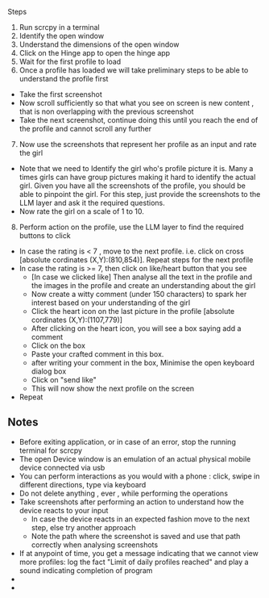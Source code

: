 Steps
1. Run scrcpy in a terminal
2. Identify the open window
3. Understand the dimensions of the open window
4. Click on the Hinge app to open the hinge app
5. Wait for the first profile to load
6. Once a profile has loaded we will take preliminary steps to be able to understand the profile first
- Take the first screenshot
- Now scroll sufficiently so that what you see on screen is new content , that is non overlapping with the previous screenshot
- Take the next screenshot, continue doing this until you reach the end of the profile and cannot scroll any further
7. Now use the screenshots that represent her profile as an input and rate the girl
- Note that we need to Identify the girl who's profile picture it is. Many a times girls can have group pictures making it hard to identify the actual girl. Given you have all the screenshots of the profile, you should be able to pinpoint the girl. For this step, just provide the screenshots to the LLM layer and ask it the required questions.
- Now rate the girl on a scale of 1 to 10.
8. Perform action on the profile, use the LLM layer to find the required buttons to click
- In case the rating is < 7 , move to the next profile. i.e. click on cross [absolute cordinates (X,Y):(810,854)]. Repeat steps for the next profile
- In case the rating is >= 7, then click on like/heart button that you see
    - [In case we clicked like] Then analyse all the text in the profile and the images in the profile and create an understanding about the girl
    - Now create a witty comment (under 150 characters) to spark her interest based on your understanding of the girl
    - Click the heart icon on the last picture in the profile [absolute cordinates (X,Y):(1107,779)]
    - After clicking on the heart icon, you will see a box saying add a comment
    - Click on the box
    - Paste your crafted comment in this box. 
    - after writing your comment in the box, Minimise the open keyboard dialog box
    - Click on "send like"
    - This will now show the next profile on the screen
- Repeat



Notes
-----
- Before exiting application, or in case of an error, stop the running terminal for scrcpy
- The open Device window is an emulation of an actual physical mobile device connected via usb
- You can perform interactions as you would with a phone : click, swipe in different directions, type via keyboard
- Do not delete anything , ever , while performing the operations
- Take screenshots after performing an action to understand how the device reacts to your input
    - In case the device reacts in an expected fashion move to the next step, else try another approach
    - Note the path where the screenshot is saved and use that path correctly when analysing screenshots
- If at anypoint of time, you get a message indicating that we cannot view more profiles: log the fact "Limit of daily profiles reached" and play a sound indicating completion of program
- 
- 
